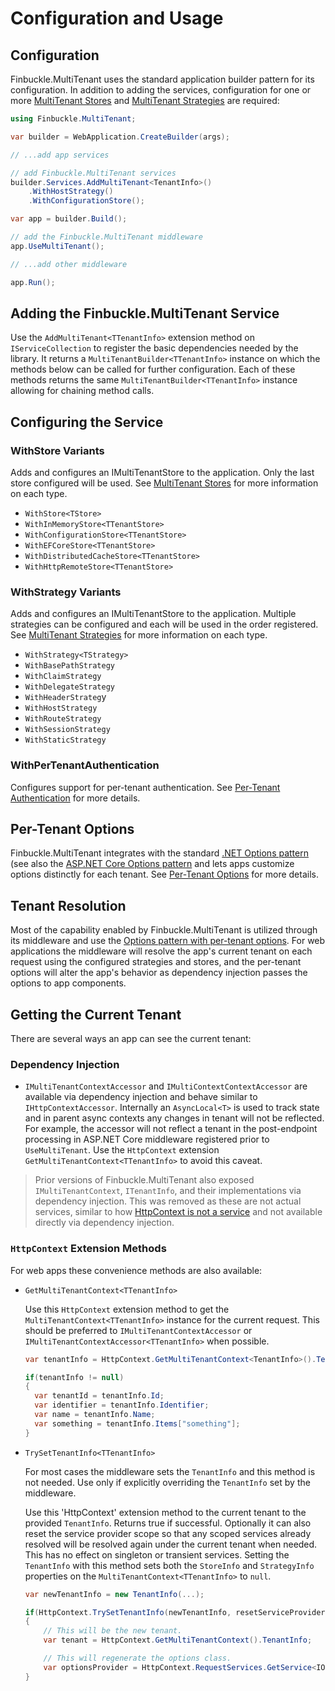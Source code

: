 # Configuration and Usage

## Configuration

Finbuckle.MultiTenant uses the standard application builder pattern for its configuration. In addition to adding the
services, configuration for one or more [MultiTenant Stores](Stores) and [MultiTenant Strategies](Strategies) are
required:

```csharp
using Finbuckle.MultiTenant;

var builder = WebApplication.CreateBuilder(args);

// ...add app services

// add Finbuckle.MultiTenant services
builder.Services.AddMultiTenant<TenantInfo>()
    .WithHostStrategy()
    .WithConfigurationStore();

var app = builder.Build();

// add the Finbuckle.MultiTenant middleware
app.UseMultiTenant();

// ...add other middleware

app.Run();
```

## Adding the Finbuckle.MultiTenant Service

Use the `AddMultiTenant<TTenantInfo>` extension method on `IServiceCollection` to register the basic dependencies
needed by the library. It returns a `MultiTenantBuilder<TTenantInfo>` instance on which the methods below can be called
for further configuration. Each of these methods returns the same `MultiTenantBuilder<TTenantInfo>` instance allowing
for chaining method calls.

## Configuring the Service

### WithStore Variants

Adds and configures an IMultiTenantStore to the application. Only the last store configured will be used.
See [MultiTenant Stores](Stores) for more information on each type.

- `WithStore<TStore>`
- `WithInMemoryStore<TTenantStore>`
- `WithConfigurationStore<TTenantStore>`
- `WithEFCoreStore<TTenantStore>`
- `WithDistributedCacheStore<TTenantStore>`
- `WithHttpRemoteStore<TTenantStore>`

### WithStrategy Variants

Adds and configures an IMultiTenantStore to the application. Multiple strategies can be configured and each will be used
in the order registered. See [MultiTenant Strategies](Strategies) for more information on each type.

- `WithStrategy<TStrategy>`
- `WithBasePathStrategy`
- `WithClaimStrategy`
- `WithDelegateStrategy`
- `WithHeaderStrateg`y
- `WithHostStrategy`
- `WithRouteStrategy`
- `WithSessionStrategy`
- `WithStaticStrategy`

### WithPerTenantAuthentication

Configures support for per-tenant authentication. See [Per-Tenant Authentication](Authentication) for more details.

## Per-Tenant Options

Finbuckle.MultiTenant integrates with the
standard [.NET Options pattern](https://learn.microsoft.com/en-us/dotnet/core/extensions/options) (see also the [ASP.NET
Core Options pattern](https://docs.microsoft.com/en-us/aspnet/core/fundamentals/configuration/options) and lets apps
customize options distinctly for each tenant. See [Per-Tenant Options](Options) for more details.

## Tenant Resolution

Most of the capability enabled by Finbuckle.MultiTenant is utilized through its middleware and use
the [Options pattern with per-tenant options](Options). For web applications the middleware will resolve the app's
current tenant on each request using the configured strategies and stores, and the per-tenant
options will alter the app's behavior as dependency injection passes the options to app components.

## Getting the Current Tenant

There are several ways an app can see the current tenant:

### Dependency Injection

* `IMultiTenantContextAccessor` and `IMultiContextContextAccessor` are available via dependency injection and behave
  similar to `IHttpContextAccessor`. Internally an `AsyncLocal<T>` is used to track state and in parent async contexts
  any changes in tenant will not be reflected. For example, the accessor will not reflect a tenant in the post-endpoint
  processing in ASP.NET Core middleware registered prior to `UseMultiTenant`. Use the `HttpContext`
  extension `GetMultiTenantContext<TTenantInfo>` to avoid this caveat.

> Prior versions of Finbuckle.MultiTenant also exposed `IMultiTenantContext`, `ITenantInfo`, and their implementations
> via dependency injection. This was removed as these are not actual services, similar to
> how [HttpContext is not a service](https://github.com/dotnet/aspnetcore/issues/47996#issuecomment-1529364233) and not
> available directly via dependency injection.

### `HttpContext` Extension Methods

For web apps these convenience methods are also available:

* `GetMultiTenantContext<TTenantInfo>`

  Use this `HttpContext` extension method to get the `MultiTenantContext<TTenantInfo>` instance for the current
  request. This should be preferred to `IMultiTenantContextAccessor` or `IMultiTenantContextAccessor<TTenantInfo>` when
  possible.

  ```csharp
  var tenantInfo = HttpContext.GetMultiTenantContext<TenantInfo>().TenantInfo;
  
  if(tenantInfo != null)
  {
    var tenantId = tenantInfo.Id;
    var identifier = tenantInfo.Identifier;
    var name = tenantInfo.Name;
    var something = tenantInfo.Items["something"];
  }
  ```

* `TrySetTenantInfo<TTenantInfo>`

  For most cases the middleware sets the `TenantInfo` and this method is not needed. Use only if explicitly
  overriding the `TenantInfo` set by the middleware.

  Use this 'HttpContext' extension method to the current tenant to the provided `TenantInfo`. Returns true if
  successful. Optionally it can also reset the service provider scope so that any scoped services already resolved will
  be
  resolved again under the current tenant when needed. This has no effect on singleton or transient services. Setting
  the `TenantInfo` with this method sets both the `StoreInfo` and `StrategyInfo` properties on
  the `MultiTenantContext<TTenantInfo>` to `null`.

  ```csharp
  var newTenantInfo = new TenantInfo(...);
  
  if(HttpContext.TrySetTenantInfo(newTenantInfo, resetServiceProvider: true))
  {
      // This will be the new tenant.
      var tenant = HttpContext.GetMultiTenantContext().TenantInfo;
  
      // This will regenerate the options class.
      var optionsProvider = HttpContext.RequestServices.GetService<IOptions<MyScopedOptions>>();
  }
  ```
